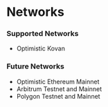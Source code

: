 # Networks

### Supported Networks

* Optimistic Kovan

### Future Networks

* Optimistic Ethereum Mainnet
* Arbitrum Testnet and Mainnet
* Polygon Testnet and Mainnet

